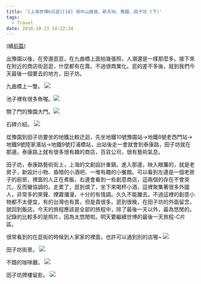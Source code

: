 ```yaml
---
title: '[上海世博6日遊][10] 孫中山故居、新天地、豫園、田子坊 (下)'
tags:
  - Travel
date: 2010-10-23 14:22:24
---
```


(續[前篇](http://blog.xuite.net/retsamsu/diary/38932836))

出豫園以後，在旁邊逛逛，在九曲橋上面拍幾張照，人潮還是一樣那麼多。接下來在附近的商店街逛逛，什麼都有在賣。不過很商業化。逛的差不多後，就到我們今天最後一個要去的地方，田子坊。

九曲橋上一瞥。
![](http://e.blog.xuite.net/e/2/3/2/11844378/blog_1638788/txt/39141341/9.jpg)

池子裡有很多魚喔。![](http://e.blog.xuite.net/e/2/3/2/11844378/blog_1638788/txt/39141341/10.jpg)

關了門的豫園大門。![](http://e.blog.xuite.net/e/2/3/2/11844378/blog_1638788/txt/39141341/11.jpg)

石碑介紹。
![](http://e.blog.xuite.net/e/2/3/2/11844378/blog_1638788/txt/39141341/12.jpg)

從豫園到田子坊要坐的地鐵比較迂迴，先坐地鐵10號豫園站-&gt;地鐵8號老西門站-&gt;地鐵9號陸家濱站-&gt;地鐵9號打浦橋站，出站後走一會就會到泰康路，田子坊就在那邊。泰康路上就有很多很有趣的商店，百貨公司，很有藝術氣息。

田子坊，泰康路藝術街上，上海的文創設計重鎮。進入那邊，映入眼簾的，就是老房子，新設計小物、昏暗的小酒吧、一堆有趣的小餐館。可以看到左邊是一個老房子的廚房，裡面的人正在煮飯，右邊會看到一些創意商店，這兩個的存在不會突兀，反而蠻協調的。走累了，逛到煩了，坐下來喝杯小酒，這裡聚集著很多外國人，非常多的笑聲、煙霧瀰漫，十分的有情調。久久不能離去。不過這裡的創意小物都不太便宜，有的台灣也有賣，但是貴很多。逛到很晚，在田子坊的外面留念，就回到飯店。今天的旅程應該是全部的旅程中，除了最後一天以外，最為悠閒的。記錄的比較多的是照片，因為太悠閒啦。明天要繼續世博的最後一天旅程-C片區。

很常看到的在逛街的時候到人家家的裡面，也許可以通到別的店喔~
![](http://e.blog.xuite.net/e/2/3/2/11844378/blog_1638788/txt/39141341/0.jpg)

田子坊街景。
![](http://e.blog.xuite.net/e/2/3/2/11844378/blog_1638788/txt/39141341/1.jpg)

不錯的咖啡廳。
![](http://e.blog.xuite.net/e/2/3/2/11844378/blog_1638788/txt/39141341/2.jpg)

田子坊牌樓留影。
![](http://e.blog.xuite.net/e/2/3/2/11844378/blog_1638788/txt/39141341/3.jpg)

&nbsp;
